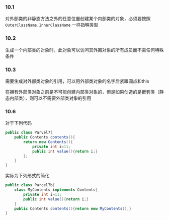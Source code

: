### 10.1

对外部类的非静态方法之外的任意位置创建某个内部类的对象，必须要按照 `OuterClassName.InnerClassName` 一样指明类型

### 10.2

生成一个内部类的对象时，此对象可以访问其外围对象的所有成员而不需任何特殊条件

### 10.3

需要生成对外部类对象的引用，可以用外部类对象的名字后紧跟圆点和this

在拥有外部类对象之前是不可能创建内部类对象的，但是如果创造的是嵌套类（静态内部类），则可以不需要外部类对象的引用

### 10.6

对于下列代码
```Java
public class Parvel7{
    public Contents contents(){
        return new Contents(){
            private int i=11;
            public int value(){return i;}
        };
    }
}
```
实际为下列形式的简化
```Java
public class Parcel7b{
    class MyContents implements Contents{
        private int i=11;
        public int value(){return i;}
    }
    public Contents contents(){return new MyContents();}
}
```
